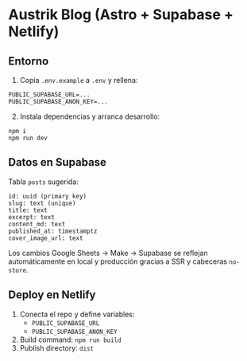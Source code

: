 # Austrik Blog (Astro + Supabase + Netlify)

## Entorno

1. Copia `.env.example` a `.env` y rellena:

```
PUBLIC_SUPABASE_URL=...
PUBLIC_SUPABASE_ANON_KEY=...
```

2. Instala dependencias y arranca desarrollo:

```
npm i
npm run dev
```

## Datos en Supabase

Tabla `posts` sugerida:

```
id: uuid (primary key)
slug: text (unique)
title: text
excerpt: text
content_md: text
published_at: timestamptz
cover_image_url: text
```

Los cambios Google Sheets → Make → Supabase se reflejan automáticamente en local y producción gracias a SSR y cabeceras `no-store`.

## Deploy en Netlify

1. Conecta el repo y define variables:
   - `PUBLIC_SUPABASE_URL`
   - `PUBLIC_SUPABASE_ANON_KEY`
2. Build command: `npm run build`
3. Publish directory: `dist`
